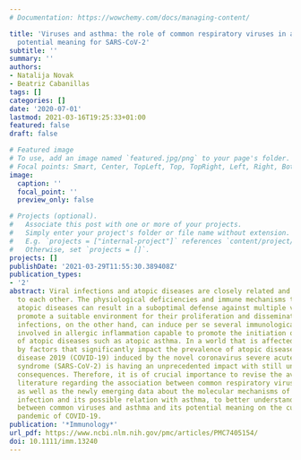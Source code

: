 ```yaml
---
# Documentation: https://wowchemy.com/docs/managing-content/

title: 'Viruses and asthma: the role of common respiratory viruses in asthma and its
  potential meaning for SARS‐CoV‐2'
subtitle: ''
summary: ''
authors:
- Natalija Novak
- Beatriz Cabanillas
tags: []
categories: []
date: '2020-07-01'
lastmod: 2021-03-16T19:25:33+01:00
featured: false
draft: false

# Featured image
# To use, add an image named `featured.jpg/png` to your page's folder.
# Focal points: Smart, Center, TopLeft, Top, TopRight, Left, Right, BottomLeft, Bottom, BottomRight.
image:
  caption: ''
  focal_point: ''
  preview_only: false

# Projects (optional).
#   Associate this post with one or more of your projects.
#   Simply enter your project's folder or file name without extension.
#   E.g. `projects = ["internal-project"]` references `content/project/deep-learning/index.md`.
#   Otherwise, set `projects = []`.
projects: []
publishDate: '2021-03-29T11:55:30.389408Z'
publication_types:
- '2'
abstract: Viral infections and atopic diseases are closely related and contribute
  to each other. The physiological deficiencies and immune mechanisms that underlie
  atopic diseases can result in a suboptimal defense against multiple viruses and
  promote a suitable environment for their proliferation and dissemination. Viral
  infections, on the other hand, can induce per se several immunological mechanisms
  involved in allergic inflammation capable to promote the initiation or exacerbation
  of atopic diseases such as atopic asthma. In a world that is affected more and more
  by factors that significantly impact the prevalence of atopic diseases, coronavirus
  disease 2019 (COVID‐19) induced by the novel coronavirus severe acute respiratory
  syndrome (SARS‐CoV‐2) is having an unprecedented impact with still unpredictable
  consequences. Therefore, it is of crucial importance to revise the available scientific
  literature regarding the association between common respiratory viruses and asthma,
  as well as the newly emerging data about the molecular mechanisms of SARS‐CoV‐2
  infection and its possible relation with asthma, to better understand the interrelation
  between common viruses and asthma and its potential meaning on the current global
  pandemic of COVID‐19.
publication: '*Immunology*'
url_pdf: https://www.ncbi.nlm.nih.gov/pmc/articles/PMC7405154/
doi: 10.1111/imm.13240
---
```

